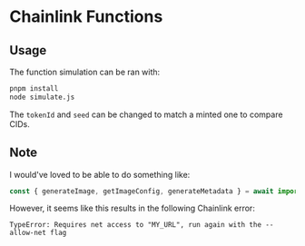 # Chainlink Functions

## Usage

The function simulation can be ran with:

```bash
pnpm install
node simulate.js
```

The `tokenId` and `seed` can be changed to match a minted one to compare CIDs.

## Note

I would've loved to be able to do something like:

```ts
const { generateImage, getImageConfig, generateMetadata } = await import(args[0]);
```

However, it seems like this results in the following Chainlink error:

```
TypeError: Requires net access to "MY_URL", run again with the --allow-net flag
```
